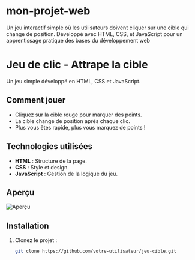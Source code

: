 
# mon-projet-web
Un jeu interactif simple où les utilisateurs doivent cliquer sur une cible qui change de position. Développé avec HTML, CSS, et JavaScript pour un apprentissage pratique des bases du développement web

# Jeu de clic - Attrape la cible

Un jeu simple développé en HTML, CSS et JavaScript.

## Comment jouer
- Cliquez sur la cible rouge pour marquer des points.
- La cible change de position après chaque clic.
- Plus vous êtes rapide, plus vous marquez de points !

## Technologies utilisées
- **HTML** : Structure de la page.
- **CSS** : Style et design.
- **JavaScript** : Gestion de la logique du jeu.

## Aperçu
![Aperçu](screenshot.png)

## Installation
1. Clonez le projet :
   ```bash
   git clone https://github.com/votre-utilisateur/jeu-cible.git

